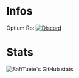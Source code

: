 # Infos
Optium Rp:
[![Discord](https://img.shields.io/discord/1010577269418377287?color=blue&label=Discord&logo=discord&logoColor=white&style=for-the-badge)](https://discord.gg/qCfzGMuCb4)
# Stats
![SaftTuete´s GitHub stats](https://github-readme-stats.vercel.app/api?username=safttuete&show_icons=true&theme=transparent)

